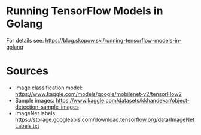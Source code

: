 # Running TensorFlow Models in Golang

For details see: https://blog.skopow.ski/running-tensorflow-models-in-golang

# Sources

- Image classification model: https://www.kaggle.com/models/google/mobilenet-v2/tensorFlow2
- Sample images: https://www.kaggle.com/datasets/kkhandekar/object-detection-sample-images
- ImageNet labels: https://storage.googleapis.com/download.tensorflow.org/data/ImageNetLabels.txt
